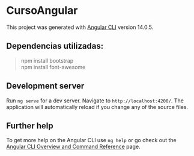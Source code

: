 # CursoAngular

This project was generated with [Angular CLI](https://github.com/angular/angular-cli) version 14.0.5.

## Dependencias utilizadas:
> npm install bootstrap <br>
> npm install font-awesome

## Development server

Run `ng serve` for a dev server. Navigate to `http://localhost:4200/`. The application will automatically reload if you change any of the source files.

## Further help

To get more help on the Angular CLI use `ng help` or go check out the [Angular CLI Overview and Command Reference](https://angular.io/cli) page.
